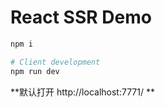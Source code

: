 # React SSR Demo

```bash
npm i

# Client development
npm run dev
```

**默认打开 http://localhost:7771/ **
